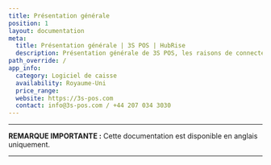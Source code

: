 ```yaml
---
title: Présentation générale
position: 1
layout: documentation
meta:
  title: Présentation générale | 3S POS | HubRise
  description: Présentation générale de 3S POS, les raisons de connecter votre caisse à HubRise et les fonctionnalités de l'intégration avec HubRise.
path_override: /
app_info:
  category: Logiciel de caisse
  availability: Royaume-Uni
  price_range:
  website: https://3s-pos.com
  contact: info@3s-pos.com / +44 207 034 3030
---
```


---

**REMARQUE IMPORTANTE :** Cette documentation est disponible <Link to="/apps/3s-pos" addLocalePrefix={false}>en anglais uniquement</Link>.

---
